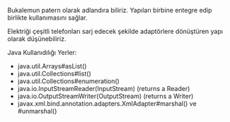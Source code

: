 Bukalemun patern olarak adlandıra biliriz. Yapıları birbine entegre edip birlikte kullanımasını sağlar.

Elektriği çeşitli telefonları sarj edecek şekilde adaptörlere dönüştüren yapı olarak düşünebiliriz.

Java Kullanıdılığı Yerler:
* java.util.Arrays#asList()
* java.util.Collections#list()
* java.util.Collections#enumeration()
* java.io.InputStreamReader(InputStream) (returns a Reader)
* java.io.OutputStreamWriter(OutputStream) (returns a Writer)
* javax.xml.bind.annotation.adapters.XmlAdapter#marshal() ve #unmarshal()